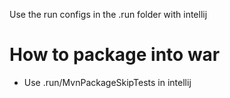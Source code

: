 Use the run configs in the .run folder with intellij

# How to package into war

- Use .run/MvnPackageSkipTests in intellij

